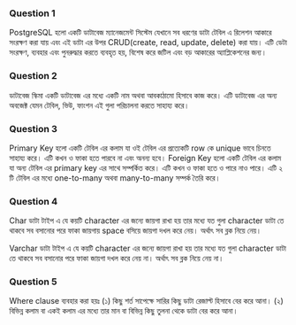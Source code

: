 ### Question 1
PostgreSQL হলো একটি ডাটাবেজ ম্যানেজমেন্ট সিস্টেম যেখানে সব ধরণের ডাটা টেবিল এ রিলেশন আকারে সংরক্ষণ করা যায় এবং এই ডাটা এর উপর CRUD(create, read, update, delete) করা যায়। এটি ডেটা সংরক্ষণ, ব্যবহার এবং পুনরুদ্ধার করতে ব্যবহৃত হয়, বিশেষ করে জটিল এবং বড় আকারের অ্যাপ্লিকেশনের জন্য।

### Question 2
ডাটাবেজ স্কিমা একটি ডাটাবেজ এর মধ্যে একটি নাম অথবা আবকাঠামো হিসাবে কাজ করে। এটি ডাটাবেজ এর অন্য অবজেক্ট যেমন টেবিল, ভিউ, ফাংশন এই গুলা পরিচালনা করতে সাহায্য করে।

### Question 3
Primary Key হলো একটি টেবিল এর কলাম যা ওই টেবিল এর প্রত্যেকটি row কে unique ভাবে চিনতে সাহায্য করে। এটি কখন ও ফাকা হতে পারবে না
এবং অনন্য হবে।
Foreign Key হলো একটি টেবিল এর কলাম যা অন্য টেবিল এর primary key এর সাথে সম্পর্কিত করে। এটি কখন ও ফাকা হতে ও পারে নাও পারে। এটি ২ টি টেবিল এর মধ্যে one-to-many অথবা many-to-many সম্পর্ক তৈরি করে।

### Question 4
Char ডাটা টাইপ এ যে কয়টি character এর জন্যে জায়গা রাখা হয় তার মধ্যে যত গুলা character ডাটা তে থাকবে সব বসানোর পরে ফাকা জায়গায় space বসিয়ে জায়গা দখল করে নেয়। অর্থাৎ সব ব্লক নিয়ে নেয়।

Varchar ডাটা টাইপ এ যে কয়টি character এর জন্যে জায়গা রাখা হয় তার মধ্যে যত গুলা character ডাটা তে থাকবে সব বসানোর পরে ফাকা জায়গা দখল করে নেয় না। অর্থাৎ সব ব্লক নিয়ে নেয় না।

### Question 5
Where clause ব্যবহার করা হয়ঃ
    (১) কিছু শর্ত সাপেক্ষে সারির কিছু ডাটা রেজাল্ট হিসাবে বের করে আনা।
    (২) বিভিন্ন কলাম বা একই কলাম এর মধ্যে তার মান বা বিভিন্ন কিছু তুলনা থেকে ডাটা বের করে আনা।